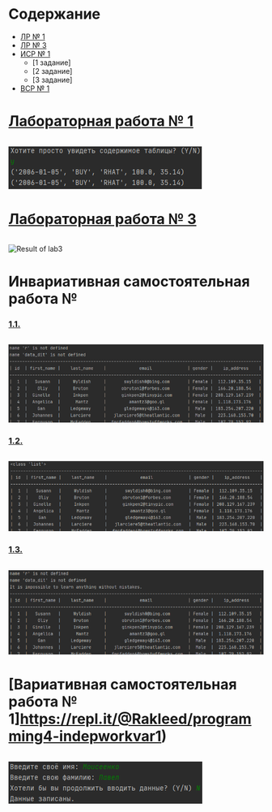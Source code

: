 # Содержание
- [ЛР № 1](#лабораторная-работа--1)
- [ЛР № 3](#лабораторная-работа--3)
- [ИСР № 1](#инвариативная-самостоятельная-работа--1)
    - [1 задание]
    - [2 задание]
    - [3 задание]
- [ВСР № 1](#вариативная-самостоятельная-работа--1)

# [Лабораторная работа № 1](https://repl.it/@Rakleed/programming4-lab1)
```python

```
![Result of lab1](https://github.com/sem4-ivt18/t-1-exceptions-Rakleed/blob/master/src/programming4-lab1-result.png)

# [Лабораторная работа № 3](https://repl.it/@Rakleed/programming4-lab3)
```python

```
![Result of lab3](https://github.com/sem4-ivt18/t-1-exceptions-Rakleed/blob/master/src/programming4-lab3-result.png)

# Инвариативная самостоятельная работа № 
### [1.1. ](https://repl.it/@Rakleed/programming4-indepworkinvar1-1)
```python

```
![Result of indepworkinvar1-1](https://github.com/sem4-ivt18/t-1-exceptions-Rakleed/blob/master/src/programming4-indepworkinvar1-1-result.png)

### [1.2. ](https://repl.it/@Rakleed/programming4-indepworkinvar1-2)
```python

```
![Result of indepworkinvar4-2](https://github.com/sem4-ivt18/t-1-exceptions-Rakleed/blob/master/src/programming4-indepworkinvar1-2-result.png)

### [1.3. ](https://repl.it/@Rakleed/programming4-indepworkinvar1-3)
```python

```
![Result of indepworkinvar4-3](https://github.com/sem4-ivt18/t-1-exceptions-Rakleed/blob/master/src/programming4-indepworkinvar1-3-result.png)

# [Вариативная самостоятельная работа № 1]https://repl.it/@Rakleed/programming4-indepworkvar1)
```python

```
![Result of indepworkvar4](https://github.com/sem4-ivt18/t-1-exceptions-Rakleed/blob/master/src/programming4-indepworkvar1-result.png)

